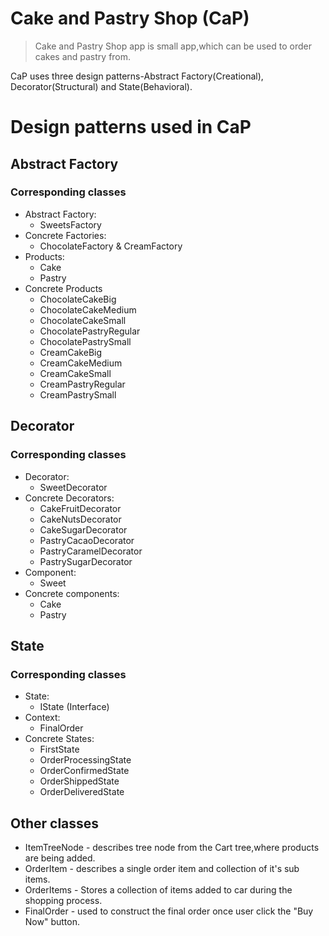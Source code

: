 # Cake and Pastry Shop (CaP)
>Cake and Pastry Shop app is small app,which can be used to order cakes and pastry from.

CaP uses three design patterns-Abstract Factory(Creational), Decorator(Structural) and State(Behavioral).
# Design patterns used in CaP
## Abstract Factory
### Corresponding classes
* Abstract Factory:
  * SweetsFactory
* Concrete Factories:
  * ChocolateFactory & CreamFactory
* Products:
  * Cake
  * Pastry
* Concrete Products
  * ChocolateCakeBig
  * ChocolateCakeMedium
  * ChocolateCakeSmall
  * ChocolatePastryRegular
  * ChocolatePastrySmall
  * CreamCakeBig
  * CreamCakeMedium
  * CreamCakeSmall
  * CreamPastryRegular
  * CreamPastrySmall
  
## Decorator
### Corresponding classes
* Decorator:
  * SweetDecorator
* Concrete Decorators:
  * CakeFruitDecorator
  * CakeNutsDecorator
  * CakeSugarDecorator
  * PastryCacaoDecorator
  * PastryCaramelDecorator
  * PastrySugarDecorator
* Component:
  * Sweet
* Concrete components:
  * Cake
  * Pastry
  

## State
### Corresponding classes
* State:
  * IState (Interface)
* Context:
  * FinalOrder
* Concrete States:
  * FirstState
  * OrderProcessingState
  * OrderConfirmedState
  * OrderShippedState
  * OrderDeliveredState
## Other classes
* ItemTreeNode - describes tree node from the Cart tree,where products are being added.
* OrderItem - describes a single order item and collection of it's sub items.
* OrderItems - Stores a collection of items added to car during the shopping process.
* FinalOrder - used to construct the final order once user click the "Buy Now" button.